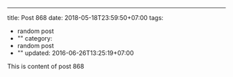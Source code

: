 ---
title: Post 868
date: 2018-05-18T23:59:50+07:00
tags:
  - random post
  - ""
category:
  - random post
  - ""
updated: 2016-06-26T13:25:19+07:00

This is content of post 868